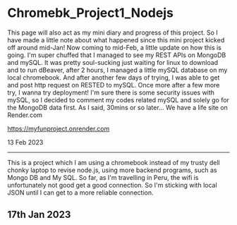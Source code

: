 # Chromebk_Project1_Nodejs
This page will also act as my mini diary and progress of this project.
So I have made a little note about what happened since this mini project kicked off around mid-Jan! Now coming to mid-Feb, a little update on how this is going. I'm super chuffed that I managed to see my REST APIs on MongoDB and mySQL. It was pretty soul-sucking just waiting for linux to download and to run dBeaver, after 2 hours, I managed a little mySQL database on my local chromebook. And after another few days of trying, I was able to get and post http request on RESTED to mySQL. Once more after a few more try, I wanna try deployment! I'm sure there is some security issues with mySQL, so I decided to comment my codes related mySQL and solely go for the MongoDB data first. As I said, 30mins or so later...
We have a life site on Render.com

https://myfunproject.onrender.com

13 Feb 2023

------------------
This is a project which I am using a chromebook instead of my trusty dell chonky laptop to revise node.js, using more backend programs, such as Mongo DB and My SQL. So far, as I'm travelling in Peru, the wifi is unfortunately not good get a good connection. So I'm sticking with local JSON until I can get to a more reliable connection.


17th Jan 2023
------------------
